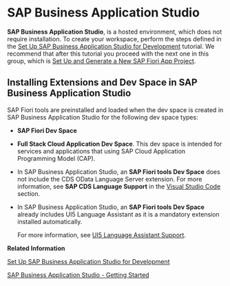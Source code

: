 <!-- loiob0110400b44748d7b844bb5977a657fa -->

# SAP Business Application Studio

**SAP Business Application Studio**, is a hosted environment, which does not require installation. To create your workspace, perform the steps defined in the [Set Up SAP Business Application Studio for Development](https://developers.sap.com/tutorials/appstudio-onboarding.html) tutorial. We recommend that after this tutorial you proceed with the next one in this group, which is [Set Up and Generate a New SAP Fiori App Project](https://developers.sap.com/tutorials/fiori-tools-generate-project.html).



<a name="loiob0110400b44748d7b844bb5977a657fa__section_uxx_xl5_1mb"/>

## Installing Extensions and Dev Space in SAP Business Application Studio

SAP Fiori tools are preinstalled and loaded when the dev space is created in SAP Business Application Studio for the following dev space types:

-   **SAP Fiori Dev Space**
-   **Full Stack Cloud Application Dev Space**. This dev space is intended for services and applications that using SAP Cloud Application Programming Model \(CAP\).
-   In SAP Business Application Studio, an **SAP Fiori tools Dev Space** does not include the CDS OData Language Server extension. For more information, see **SAP CDS Language Support** in the [Visual Studio Code](visual-studio-code-17efa21.md#loio17efa217f7f34a9eba53d7b209ca4280) section.
-   In SAP Business Application Studio, an **SAP Fiori tools Dev Space** already includes UI5 Language Assistant as it is a mandatory extension installed automatically.

    For more information, see [UI5 Language Assistant Support](https://marketplace.visualstudio.com/items?itemName=SAPOSS.vscode-ui5-language-assistant&ssr=false#overview).


**Related Information**  


[Set Up SAP Business Application Studio for Development](https://developers.sap.com/tutorials/appstudio-onboarding.html)

[SAP Business Application Studio - Getting Started](https://help.sap.com/viewer/9d1db9835307451daa8c930fbd9ab264/Cloud/en-US/19611ddbe82f4bf2b493283e0ed602e5.html)

